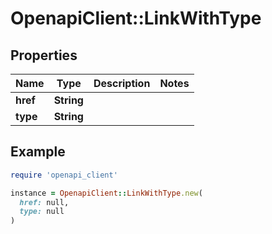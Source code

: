 # OpenapiClient::LinkWithType

## Properties

| Name | Type | Description | Notes |
| ---- | ---- | ----------- | ----- |
| **href** | **String** |  |  |
| **type** | **String** |  |  |

## Example

```ruby
require 'openapi_client'

instance = OpenapiClient::LinkWithType.new(
  href: null,
  type: null
)
```

